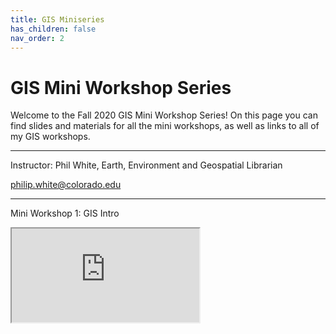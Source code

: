 ```yaml
---
title: GIS Miniseries
has_children: false
nav_order: 2
---
```


# GIS Mini Workshop Series

Welcome to the Fall 2020 GIS Mini Workshop Series! On this page you can find slides and materials for all the mini workshops, as well as links to all of my GIS workshops.

***
Instructor: Phil White, Earth, Environment and Geospatial Librarian

[philip.white@colorado.edu](mailto:philip.white@colorado.edu)

***
Mini Workshop 1: GIS Intro  

<iframe marginheight="0" marginwidth="0" src="https://outpw.github.io/GIS_Mini1.html"></iframe>




[Python]: img/PythonLogo.png
[Pandas]: img/Pandas_logo.png
[GISLibGuide]: https:libguides.colorado.edu/GIS "CU Library GIS guide"
[GeospatialDataGuide]: https:libguides.colorado.edu/geospatialdata "CU Library geospatial data guide"
